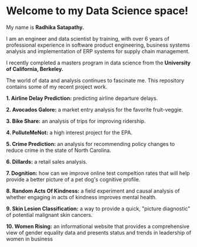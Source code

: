 # Welcome to my Data Science space!

My name is __Radhika Satapathy.__ 

I am an engineer and data scientist by training, with over 6 years of professional experience in software product engineering, business systems analysis and implementation of ERP systems for supply chain management. 

I recently completed a masters program in data science from the __University of California, Berkeley.__ 

The world of data and analysis continues to fascinate me. This repository contains some of my recent project work.

   __1. Airline Delay Prediction:__ predicting airline departure delays.

   __2. Avocados Galore:__ a market entry analysis for the favorite fruit-veggie.
 
__3. Bike Share:__ an analysis of trips for improving ridership. 

__4. PolluteMeNot:__ a high interest project for the EPA.

__5. Crime Prediction:__ an analysis for recommending policy changes to reduce crime in the state of North Carolina.

__6. Dillards:__ a retail sales analysis.

__7. Dognition:__ how can we improve online test compeltion rates that will help provide a better picture of a pet dog's cognitive profile.

__8. Random Acts Of Kindness:__ a field experiment and causal analysis of whether engaging in acts of kindness improves mental health. 

__9. Skin Lesion Classification:__ a way to provide a quick, "picture diagnostic" of potential malignant skin cancers.

__10. Women Rising:__ an informational website that provides a comprehensive view of gender equality data and presents status and trends in leadership of women in business
